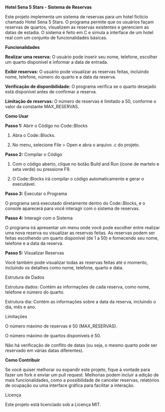
**Hotel Sena 5 Stars - Sistema de Reservas**

Este projeto implementa um sistema de reservas para um hotel fictício chamado Hotel Sena 5 Stars. 
O programa permite que os usuários façam reservas de quartos, visualizem as reservas existentes e gerenciem as datas de estadia. 
O sistema é feito em C e simula a interface de um hotel real com um conjunto de funcionalidades básicas.

**Funcionalidades**

**Realizar uma reserva:** O usuário pode inserir seu nome, telefone, escolher um quarto disponível e informar a data de entrada.

**Exibir reservas:** O usuário pode visualizar as reservas feitas, incluindo nome, telefone, número do quarto e a data da reserva.

**Verificação de disponibilidade:** O programa verifica se o quarto desejado está disponível antes de confirmar a reserva.

**Limitação de reservas:** O número de reservas é limitado a 50, conforme o valor da constante MAX_RESERVAS.


**Como Usar**

**Passo 1:** Abrir o Código no Code::Blocks

1. Abra o Code::Blocks.


2. No menu, selecione File > Open e abra o arquivo .c do projeto.



**Passo 2:** Compilar o Código

1. Com o código aberto, clique no botão Build and Run (ícone de martelo e seta verde) ou pressione F9.


2. O Code::Blocks irá compilar o código automaticamente e gerar o executável.



**Passo 3:** Executar o Programa

O programa será executado diretamente dentro do Code::Blocks, e o console aparecerá para você interagir com o sistema de reservas.

**Passo 4:** Interagir com o Sistema

O programa irá apresentar um menu onde você pode escolher entre realizar uma nova reserva ou visualizar as reservas feitas. As reservas podem ser feitas escolhendo um quarto disponível (de 1 a 50) e fornecendo seu nome, telefone e a data da reserva.

**Passo 5:** Visualizar Reservas

Você também pode visualizar todas as reservas feitas até o momento, incluindo os detalhes como nome, telefone, quarto e data.

Estrutura de Dados

Estrutura dados: Contém as informações de cada reserva, como nome, telefone e número do quarto.

Estrutura dia: Contém as informações sobre a data da reserva, incluindo o dia, mês e ano.


Limitações

O número máximo de reservas é 50 (MAX_RESERVAS).

O número máximo de quartos disponíveis é 50.

Não há verificação de conflito de datas (ou seja, o mesmo quarto pode ser reservado em várias datas diferentes).


**Como Contribuir**

Se você quiser melhorar ou expandir este projeto, fique à vontade para fazer um fork e enviar um pull request. Melhorias podem incluir a adição de mais funcionalidades, 
como a possibilidade de cancelar reservas, relatórios de ocupação ou uma interface gráfica para facilitar a interação.

Licença

Este projeto está licenciado sob a Licença MIT.
